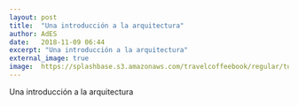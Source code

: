 ```yaml
---
layout: post
title:  "Una introducción a la arquitectura"
author: AdES
date:   2018-11-09 06:44
excerpt: "Una introducción a la arquitectura"
external_image: true
image:  https://splashbase.s3.amazonaws.com/travelcoffeebook/regular/tumblr_o2c9ymI3r71ta0hnbo1_1280.jpg
---
```

Una introducción a la arquitectura